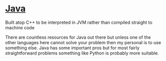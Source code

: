 # [Java](https://www.java.com/)
Built atop C++ to be interpreted in JVM rather than compiled straight to machine code

There are countless resources for Java out there but unless one of the other languages here cannot solve your problem then my personal is to use something else. Java has some important pros but for most fairly straightforward problems something like Python is probably more suitable.